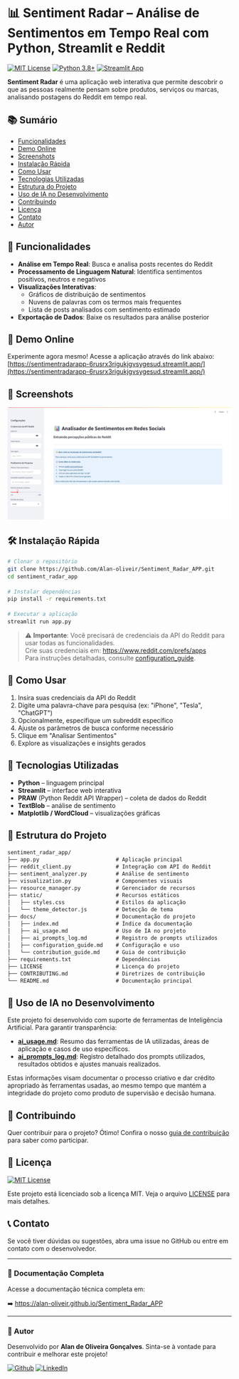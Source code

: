 # 📊 Sentiment Radar – Análise de Sentimentos em Tempo Real com Python, Streamlit e Reddit

[![MIT License](https://img.shields.io/badge/License-MIT-green.svg)](https://choosealicense.com/licenses/mit/)
[![Python 3.8+](https://img.shields.io/badge/python-3.8+-blue.svg)](https://www.python.org/downloads/)
[![Streamlit App](https://static.streamlit.io/badges/streamlit_badge_black_white.svg)](https://sentimentradarapp-6rusrx3rigukjgvsygesud.streamlit.app/)

**Sentiment Radar** é uma aplicação web interativa que permite descobrir o que as pessoas realmente pensam sobre produtos, serviços ou marcas, analisando postagens do Reddit em tempo real.

## 📚 Sumário

- [Funcionalidades](#-funcionalidades)
- [Demo Online](#-demo-online)
- [Screenshots](#-screenshots)
- [Instalação Rápida](#-instalação-rápida)
- [Como Usar](#-como-usar)
- [Tecnologias Utilizadas](#-tecnologias-utilizadas)
- [Estrutura do Projeto](#-estrutura-do-projeto)
- [Uso de IA no Desenvolvimento](#-uso-de-ia-no-desenvolvimento)
- [Contribuindo](#-contribuindo)
- [Licença](#-licença)
- [Contato](#-contato)
- [Autor](#-autor)

## 🌟 Funcionalidades

- **Análise em Tempo Real**: Busca e analisa posts recentes do Reddit
- **Processamento de Linguagem Natural**: Identifica sentimentos positivos, neutros e negativos
- **Visualizações Interativas**: 
  - Gráficos de distribuição de sentimentos
  - Nuvens de palavras com os termos mais frequentes
  - Lista de posts analisados com sentimento estimado
- **Exportação de Dados**: Baixe os resultados para análise posterior

## 🚀 Demo Online

Experimente agora mesmo! Acesse a aplicação através do link abaixo:  
[https://sentimentradarapp-6rusrx3rigukjgvsygesud.streamlit.app/](https://sentimentradarapp-6rusrx3rigukjgvsygesud.streamlit.app/)

## 📸 Screenshots

![Screenshot](https://github.com/Alan-oliveir/Sentiment_Radar_APP/blob/master/images/screenshot.png)

## 🛠️ Instalação Rápida

```bash
# Clonar o repositório
git clone https://github.com/Alan-oliveir/Sentiment_Radar_APP.git
cd sentiment_radar_app

# Instalar dependências
pip install -r requirements.txt

# Executar a aplicação
streamlit run app.py
```

> ⚠️ **Importante**: Você precisará de credenciais da API do Reddit para usar todas as funcionalidades.  
> Crie suas credenciais em: https://www.reddit.com/prefs/apps  
> Para instruções detalhadas, consulte [configuration_guide](docs/configuration_guide.md).

## 🧩 Como Usar

1. Insira suas credenciais da API do Reddit
2. Digite uma palavra-chave para pesquisa (ex: "iPhone", "Tesla", "ChatGPT")
3. Opcionalmente, especifique um subreddit específico
4. Ajuste os parâmetros de busca conforme necessário
5. Clique em "Analisar Sentimentos"
6. Explore as visualizações e insights gerados

## 🔧 Tecnologias Utilizadas

- **Python** – linguagem principal
- **Streamlit** – interface web interativa
- **PRAW** (Python Reddit API Wrapper) – coleta de dados do Reddit
- **TextBlob** – análise de sentimento
- **Matplotlib / WordCloud** – visualizações gráficas

## 📂 Estrutura do Projeto

```plaintext
sentiment_radar_app/
├── app.py                        # Aplicação principal
├── reddit_client.py              # Integração com API do Reddit
├── sentiment_analyzer.py         # Análise de sentimento
├── visualization.py              # Componentes visuais
├── resource_manager.py           # Gerenciador de recursos
├── static/                       # Recursos estáticos
│   ├── styles.css                # Estilos da aplicação
│   └── theme_detector.js         # Detecção de tema
├── docs/                         # Documentação do projeto
│   ├── index.md                  # Índice da documentação
│   ├── ai_usage.md               # Uso de IA no projeto
│   ├── ai_prompts_log.md         # Registro de prompts utilizados   
│   ├── configuration_guide.md    # Configuração e uso
│   └── contribution_guide.md     # Guia de contribuição
├── requirements.txt              # Dependências
├── LICENSE                       # Licença do projeto
├── CONTRIBUTING.md               # Diretrizes de contribuição
└── README.md                     # Documentação principal
```

## 🤖 Uso de IA no Desenvolvimento

Este projeto foi desenvolvido com suporte de ferramentas de Inteligência Artificial. Para garantir transparência:

- **[ai_usage.md](docs/ai_usage.md)**: Resumo das ferramentas de IA utilizadas, áreas de aplicação e casos de uso 
específicos.
- **[ai_prompts_log.md](docs/ai_prompts_log.md)**: Registro detalhado dos prompts utilizados, resultados obtidos e ajustes manuais 
realizados.

Estas informações visam documentar o processo criativo e dar crédito apropriado às ferramentas usadas, ao mesmo tempo 
que mantém a integridade do projeto como produto de supervisão e decisão humana.

## 🤝 Contribuindo

Quer contribuir para o projeto? Ótimo! Confira o nosso [guia de contribuição](docs/contribution_guide.md) para saber como participar.

## 📜 Licença

[![MIT License](https://img.shields.io/badge/License-MIT-green.svg)](https://choosealicense.com/licenses/mit/)  
  
Este projeto está licenciado sob a licença MIT. Veja o arquivo [LICENSE](LICENSE) para mais detalhes.

## 📞 Contato

Se você tiver dúvidas ou sugestões, abra uma issue no GitHub ou entre em contato com o desenvolvedor.  

---

### 📄 Documentação Completa

Acesse a documentação técnica completa em:  
  
➡️ https://alan-oliveir.github.io/Sentiment_Radar_APP

---

### 👤 Autor

Desenvolvido por **Alan de Oliveira Gonçalves**. Sinta-se à vontade para contribuir e melhorar este projeto!  
  
[![Github](https://img.shields.io/badge/GitHub-100000?style=for-the-badge&logo=github&logoColor=white)](https://github.com/Alan-oliveir)
[![LinkedIn](https://img.shields.io/badge/LinkedIn-0077B5?style=for-the-badge&logo=linkedin&logoColor=white)](https://www.linkedin.com/in/alan-ogoncalves)

